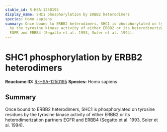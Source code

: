 ```yaml
---
stable_id: R-HSA-1250195
display_name: SHC1 phosphorylation by ERBB2 heterodimers
species: Homo sapiens
summary: Once bound to ERBB2 heterodimers, SHC1 is phosphorylated on tyrosine residues
  by the tyrosine kinase activity of either ERBB2 or its heterodimerization partners
  EGFR and ERBB4 (Segatto et al. 1993, Soler et al. 1994).
---
```


# SHC1 phosphorylation by ERBB2 heterodimers
**Reactome ID:** [R-HSA-1250195](https://reactome.org/content/detail/R-HSA-1250195)
**Species:** Homo sapiens

## Summary

Once bound to ERBB2 heterodimers, SHC1 is phosphorylated on tyrosine residues by the tyrosine kinase activity of either ERBB2 or its heterodimerization partners EGFR and ERBB4 (Segatto et al. 1993, Soler et al. 1994).
